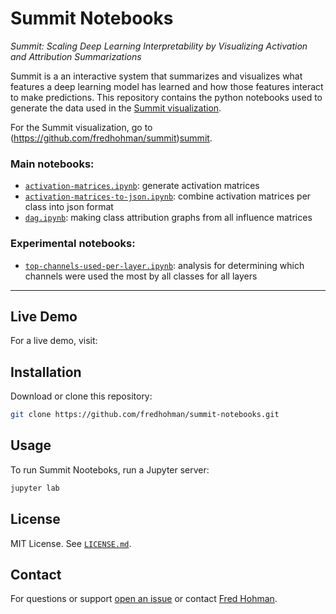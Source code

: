 # Summit Notebooks

*Summit: Scaling Deep Learning Interpretability by Visualizing Activation and Attribution Summarizations*

Summit is a an interactive system that summarizes and visualizes what features a deep learning model has learned and how those features interact to make predictions.
This repository contains the python notebooks used to generate the data used in the [Summit visualization][summit].

For the Summit visualization, go to (https://github.com/fredhohman/summit)[summit].

### Main notebooks:

* [`activation-matrices.ipynb`](activation-matrices.ipynb): generate activation matrices
* [`activation-matrices-to-json.ipynb`](activation-matrices-to-json.ipynb): combine activation matrices per class into json format
* [`dag.ipynb`](dag.ipynb): making class attribution graphs from all influence matrices


### Experimental notebooks:

* [`top-channels-used-per-layer.ipynb`](top-channels-used-per-layer.ipynb): analysis for determining which channels were used the most by all classes for all layers

***

## Live Demo

For a live demo, visit: 


## Installation

Download or clone this repository:

```bash
git clone https://github.com/fredhohman/summit-notebooks.git
```


## Usage

To run Summit Nooteboks, run a Jupyter server:

```bash
jupyter lab
```


## License

MIT License. See [`LICENSE.md`](LICENSE.md).


## Contact

For questions or support [open an issue][issues] or contact [Fred Hohman][fred].

[summit]: https://github.com/fredhohman/summit
[npm]: https://www.npmjs.com
[fred]: http://www.fredhohman.com
[issues]: https://github.com/fredhohman/summit-notebooks/issues
